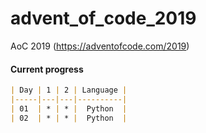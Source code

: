 # advent_of_code_2019
AoC 2019 (https://adventofcode.com/2019)

#### Current progress


```markdown
| Day | 1 | 2 | Language |
|-----|---|---|----------|
| 01  | * | * |  Python  |
| 02  | * | * |  Python  |
```
